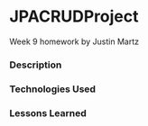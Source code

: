 # JPACRUDProject

Week 9 homework by Justin Martz

### Description

### Technologies Used

### Lessons Learned
